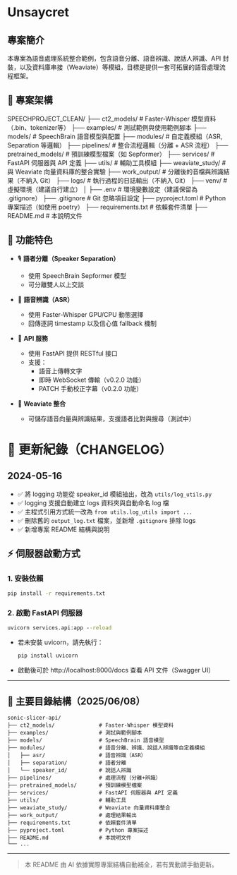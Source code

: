 # Unsaycret

## 專案簡介
本專案為語音處理系統整合範例，包含語音分離、語音辨識、說話人辨識、API 封裝，以及資料庫串接（Weaviate）等模組，目標是提供一套可拓展的語音處理流程框架。

## 📂 專案架構

SPEECHPROJECT_CLEAN/
├── ct2_models/ # Faster-Whisper 模型資料（.bin、tokenizer等）
├── examples/ # 測試範例與使用範例腳本
├── models/ # SpeechBrain 語音模型與配置
├── modules/ # 自定義模組（ASR, Separation 等邏輯）
├── pipelines/ # 整合流程邏輯（分離 + ASR 流程）
├── pretrained_models/ # 預訓練模型檔案（如 Sepformer）
├── services/ # FastAPI 伺服器與 API 定義
├── utils/ # 輔助工具模組
├── weaviate_study/ # 與 Weaviate 向量資料庫的整合實驗
├── work_output/ # 分離後的音檔與辨識結果（不納入 Git）
├── logs/ # 執行過程的日誌輸出（不納入 Git）
├── venv/ # 虛擬環境（建議自行建立）
│
├── .env # 環境變數設定（建議保留為 .gitignore）
├── .gitignore # Git 忽略項目設定
├── pyproject.toml # Python 專案描述（如使用 poetry）
├── requirements.txt # 依賴套件清單
├── README.md # 本說明文件


## 🚀 功能特色

- 🎙 **語者分離（Speaker Separation）**
  - 使用 SpeechBrain Sepformer 模型
  - 可分離雙人以上交談

- 🧠 **語音辨識（ASR）**
  - 使用 Faster-Whisper GPU/CPU 動態選擇
  - 回傳逐詞 timestamp 以及信心值 fallback 機制

- 🛜 **API 服務**
  - 使用 FastAPI 提供 RESTful 接口
  - 支援：
    - 語音上傳轉文字
    - 即時 WebSocket 傳輸（v0.2.0 功能）
    - PATCH 手動校正字幕（v0.2.0 功能）

- 🧠 **Weaviate 整合**  
  - 可儲存語音向量與辨識結果，支援語者比對與搜尋（測試中）

# 📘 更新紀錄（CHANGELOG）

## 2024-05-16
- ✅ 將 logging 功能從 speaker_id 模組抽出，改為 `utils/log_utils.py`
- ✅ logging 支援自動建立 logs 資料夾與自動命名 log 檔
- ✅ 主程式引用方式統一改為 `from utils.log_utils import ...`
- ✅ 刪除舊的 `output_log.txt` 檔案，並新增 `.gitignore` 排除 logs
- ✅ 新增專案 README 結構與說明

## ⚡️ 伺服器啟動方式

### 1. 安裝依賴
```cmd
pip install -r requirements.txt
```

### 2. 啟動 FastAPI 伺服器
```cmd
uvicorn services.api:app --reload
```

- 若未安裝 uvicorn，請先執行：
  ```cmd
  pip install uvicorn
  ```
- 啟動後可於 http://localhost:8000/docs 查看 API 文件（Swagger UI）

---

## 📂 主要目錄結構（2025/06/08）

```
sonic-slicer-api/
├── ct2_models/              # Faster-Whisper 模型資料
├── examples/                # 測試與範例腳本
├── models/                  # SpeechBrain 語音模型
├── modules/                 # 語音分離、辨識、說話人辨識等自定義模組
│   ├── asr/                 # 語音辨識（ASR）
│   ├── separation/          # 語者分離
│   └── speaker_id/          # 說話人辨識
├── pipelines/               # 處理流程（分離+辨識）
├── pretrained_models/       # 預訓練模型檔案
├── services/                # FastAPI 伺服器與 API 定義
├── utils/                   # 輔助工具
├── weaviate_study/          # Weaviate 向量資料庫整合
├── work_output/             # 處理結果輸出
├── requirements.txt         # 依賴套件清單
├── pyproject.toml           # Python 專案描述
├── README.md                # 本說明文件
└── ...
```

---

> 本 README 由 AI 依據實際專案結構自動補全，若有異動請手動更新。


